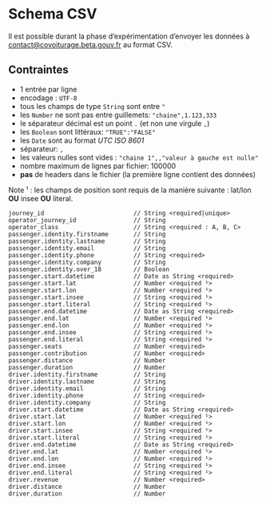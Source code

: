 # Schema CSV

Il est possible durant la phase d’expérimentation d’envoyer les données à [contact@covoiturage.beta.gouv.fr](mailto:contact@covoiturage.beta.gouv.fr) au format CSV.

## Contraintes

* 1 entrée par ligne
* encodage : `UTF-8`
* tous les champs de type `String` sont entre `"`
* les `Number` ne sont pas entre guillemets: `"chaine",1.123,333`
* le séparateur décimal est un point `.` \(et non une virgule `,`\)
* les `Boolean` sont littéraux: `"TRUE":"FALSE"`
* les `Date` sont au format _UTC ISO 8601_
* séparateur: `,`
* les valeurs nulles sont vides : `"chaine 1",,"valeur à gauche est nulle"`
* nombre maximum de lignes par fichier: 100000
* **pas** de headers dans le fichier \(la première ligne contient des données\)

Note ¹ : les champs de position sont requis de la manière suivante : lat/lon **OU** insee **OU** literal.

```text
journey_id                         // String <required|unique>
operator_journey_id                // String
operator_class                     // String <required : A, B, C>
passenger.identity.firstname       // String
passenger.identity.lastname        // String
passenger.identity.email           // String
passenger.identity.phone           // String <required>
passenger.identity.company         // String
passenger.identity.over_18         // Boolean
passenger.start.datetime           // Date as String <required>
passenger.start.lat                // Number <required ¹>
passenger.start.lon                // Number <required ¹>
passenger.start.insee              // String <required ¹>
passenger.start.literal            // String <required ¹>
passenger.end.datetime             // Date as String <required>
passenger.end.lat                  // Number <required ¹>
passenger.end.lon                  // Number <required ¹>
passenger.end.insee                // String <required ¹>
passenger.end.literal              // String <required ¹>
passenger.seats                    // Number <required>
passenger.contribution             // Number <required>
passenger.distance                 // Number
passenger.duration                 // Number
driver.identity.firstname          // String
driver.identity.lastname           // String
driver.identity.email              // String
driver.identity.phone              // String <required>
driver.identity.company            // String
driver.start.datetime              // Date as String <required>
driver.start.lat                   // Number <required ¹>
driver.start.lon                   // Number <required ¹>
driver.start.insee                 // String <required ¹>
driver.start.literal               // String <required ¹>
driver.end.datetime                // Date as String <required>
driver.end.lat                     // Number <required ¹>
driver.end.lon                     // Number <required ¹>
driver.end.insee                   // String <required ¹>
driver.end.literal                 // String <required ¹>
driver.revenue                     // Number <required>
driver.distance                    // Number
driver.duration                    // Number
```


